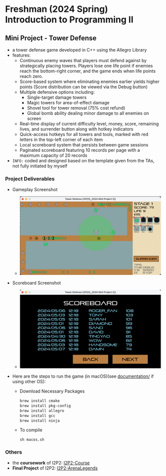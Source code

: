 # Freshman (2024 Spring) Introduction to Programming II
## Mini Project - Tower Defense
- a tower defense game developed in C++ using the Allegro Library
- features:
  - Continuous enemy waves that players must defend against by strategically placing towers. Players lose one life point if enemies reach the bottom-right corner, and the game ends when life points reach zero.
  - Score-based system where eliminating enemies earlier yields higher points (Score distribution can be viewed via the Debug button)
  - Multiple defensive options including:
    - Single-target damage towers
    - Magic towers for area-of-effect damage
    - Shovel tool for tower removal (75% cost refund)
    - Global bomb ability dealing minor damage to all enemies on screen
  - Real-time display of current difficulty level, money, score, remaining lives, and surrender button along with hotkey indicators
  - Quick-access hotkeys for all towers and tools, marked with red letters in the top-left corner of each item
  - Local scoreboard system that persists between game sessions
  - Paginated scoreboard featuring 10 records per page with a maximum capacity of 20 records
- `INFO:` coded and designed based on the template given from the TAs, not fully initiated by myself

### Project Deliverables
- Gameplay Screenshot
  - ![TowerDefense](Images/game.png)
- Scoreboard Screenshot

  - ![TowerDefense](Images/scoreboard.png)
- Here are the steps to run the game (in macOS)(see [documentation/](https://github.com/rogerfan48/Project-Fresh1-I2P1-Pacman/blob/main/documentation) if using other OS):
  - Download Necessary Packages
    ```shell
    brew install cmake
    brew install pkg-config
    brew install allegro
    brew install gcc
    brew install ninja
    ```
  - To compile
    ```shell
    sh macos.sh
    ```

### Others
- the **coursework** of I2P2: [I2P2-Course](https://github.com/rogerfan48/I2P2-Course)
- **Final Project** of I2P2: [I2P2-ArenaLegends](https://github.com/rogerfan48/I2P2-ArenaLegends)
